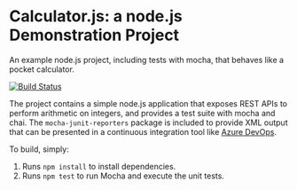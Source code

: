 Calculator.js: a node.js Demonstration Project
==============================================
An example node.js project, including tests with mocha, that behaves like
a pocket calculator.

[![Build Status](https://dev.azure.com/BjornTerzo/Integrating%20External%20Source%20Control%20with%20Azure%20Pipelines/_apis/build/status/BjornT-Ordina.calculator?branchName=refs%2Fpull%2F1%2Fmerge)](https://dev.azure.com/BjornTerzo/Integrating%20External%20Source%20Control%20with%20Azure%20Pipelines/_build/latest?definitionId=3&branchName=refs%2Fpull%2F1%2Fmerge)

The project contains a simple node.js application that exposes REST APIs
to perform arithmetic on integers, and provides a test suite with mocha
and chai.  The `mocha-junit-reporters` package is included to provide XML
output that can be presented in a continuous integration tool like
[Azure DevOps](https://azure.com/devops).

To build, simply:

1. Runs `npm install` to install dependencies.
2. Runs `npm test` to run Mocha and execute the unit tests.


